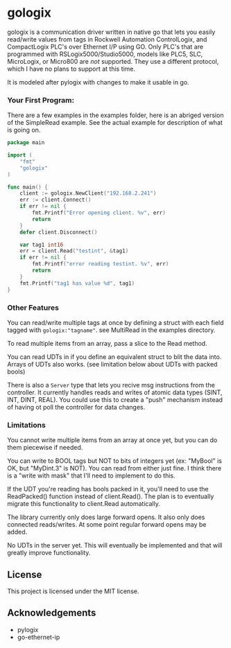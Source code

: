 # gologix

gologix is a communication driver written in native go that lets you easily read/write values from tags in Rockwell Automation ControlLogix, and CompactLogix PLC's over Ethernet I/P using GO.  Only PLC's that are programmed with RSLogix5000/Studio5000, models like PLC5, SLC, MicroLogix, or Micro800 are *not* supported.  They use a different protocol, which I have no plans to support at this time.

It is modeled after pylogix with changes to make it usable in go.

### Your First Program:

There are a few examples in the examples folder, here is an abriged version of the SimpleRead example. See the actual example for description of what is going on.

```go
package main

import (
	"fmt"
	"gologix"
)

func main() {
	client := gologix.NewClient("192.168.2.241")
	err := client.Connect()
	if err != nil {
		fmt.Printf("Error opening client. %v", err)
		return
	}
	defer client.Disconnect()

	var tag1 int16
	err = client.Read("testint", &tag1)
	if err != nil {
		fmt.Printf("error reading testint. %v", err)
        return
	}
	fmt.Printf("tag1 has value %d", tag1)
}

```



### Other Features

You can read/write multiple tags at once by defining a struct with each field tagged with `gologix:"tagname"`.  see MultiRead in the examples directory.

To read multiple items from an array, pass a slice to the Read method.

You can read UDTs in if you define an equivalent struct to blit the data into. Arrays of UDTs also works. (see limitation below about UDTs with packed bools)


There is also a ```Server``` type that lets you recive msg instructions from the controller.  It currently handles reads and writes of atomic data types (SINT, INT, DINT, REAL).  You could use this to create a "push" mechanism instead of having ot poll the controller for data changes.

### Limitations

You cannot write multiple items from an array at once yet, but you can do them piecewise if needed.

You can write to BOOL tags but NOT to bits of integers yet (ex: "MyBool" is OK, but "MyDint.3" is NOT).  You can read from either just fine.  I think there is a "write with mask" that I'll need to implement to do this.

If the UDT you're reading has bools packed in it, you'll need to use the ReadPacked() function instead of client.Read().  The plan is to eventually migrate this functionality to client.Read automatically.

The library currently only does large forward opens.  It also only does connected reads/writes.  At some point regular forward opens may be added.


No UDTs in the server yet.  This will eventually be implemented and that will greatly improve functionality.

## License

This project is licensed under the MIT license.

## Acknowledgements

* pylogix
* go-ethernet-ip
